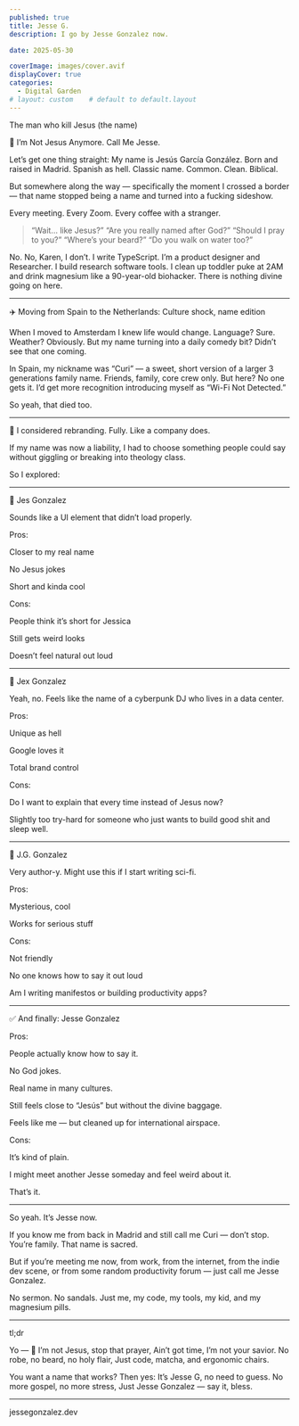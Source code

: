 ```yaml
---
published: true
title: Jesse G. 
description: I go by Jesse Gonzalez now. 

date: 2025-05-30

coverImage: images/cover.avif
displayCover: true
categories:
  - Digital Garden
# layout: custom    # default to default.layout
---
```


The man who kill Jesus (the name) 

🚨 I’m Not Jesus Anymore. Call Me Jesse.

Let’s get one thing straight:
My name is Jesús García González. Born and raised in Madrid. Spanish as hell. Classic name. Common. Clean. Biblical.

But somewhere along the way — specifically the moment I crossed a border — that name stopped being a name and turned into a fucking sideshow.

Every meeting. Every Zoom. Every coffee with a stranger.

> “Wait… like Jesus?”
“Are you really named after God?”
“Should I pray to you?”
“Where’s your beard?”
“Do you walk on water too?”



No. No, Karen, I don’t.
I write TypeScript. I’m a product designer and Researcher. I build research software tools. I clean up toddler puke at 2AM and drink magnesium like a 90-year-old biohacker. There is nothing divine going on here.


---

✈️ Moving from Spain to the Netherlands: Culture shock, name edition

When I moved to Amsterdam I knew life would change.
Language? Sure. Weather? Obviously.
But my name turning into a daily comedy bit?
Didn’t see that one coming.

In Spain, my nickname was “Curi” — a sweet, short version of a larger 3 generations family name. Friends, family, core crew only.
But here? No one gets it. I’d get more recognition introducing myself as “Wi-Fi Not Detected.”

So yeah, that died too.


---

🧠 I considered rebranding. Fully. Like a company does.

If my name was now a liability, I had to choose something people could say without giggling or breaking into theology class.

So I explored:


---

🔸 Jes Gonzalez

Sounds like a UI element that didn’t load properly.

Pros:

Closer to my real name

No Jesus jokes

Short and kinda cool


Cons:

People think it’s short for Jessica

Still gets weird looks

Doesn’t feel natural out loud


---

🔸 Jex Gonzalez

Yeah, no. Feels like the name of a cyberpunk DJ who lives in a data center.

Pros:

Unique as hell

Google loves it

Total brand control


Cons:

Do I want to explain that every time instead of Jesus now?

Slightly too try-hard for someone who just wants to build good shit and sleep well.



---

🔸 J.G. Gonzalez

Very author-y. Might use this if I start writing sci-fi.

Pros:

Mysterious, cool

Works for serious stuff


Cons:

Not friendly

No one knows how to say it out loud

Am I writing manifestos or building productivity apps?



---

✅ And finally: Jesse Gonzalez

Pros:

People actually know how to say it.

No God jokes.

Real name in many cultures.

Still feels close to “Jesús” but without the divine baggage.

Feels like me — but cleaned up for international airspace.


Cons:

It’s kind of plain.

I might meet another Jesse someday and feel weird about it.

That’s it.



---

So yeah. It’s Jesse now.

If you know me from back in Madrid and still call me Curi — don’t stop. You’re family. That name is sacred.

But if you’re meeting me now, from work, from the internet, from the indie dev scene, or from some random productivity forum — just call me Jesse Gonzalez.

No sermon. No sandals. Just me, my code, my tools, my kid, and my magnesium pills.


---

tl;dr

Yo — 🎤 
I’m not Jesus, stop that prayer,
Ain’t got time, I’m not your savior.
No robe, no beard, no holy flair,
Just code, matcha, and ergonomic chairs.

You want a name that works? Then yes:
It’s Jesse G, no need to guess.
No more gospel, no more stress,
Just Jesse Gonzalez — say it, bless. 

---
 jessegonzalez.dev 

